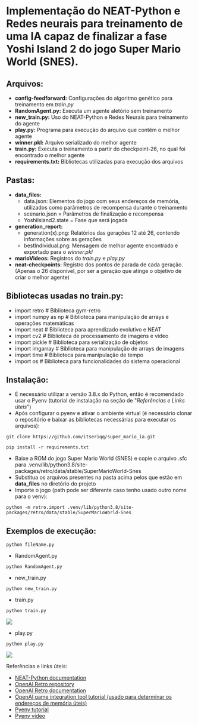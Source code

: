 # Implementação do NEAT-Python e Redes neurais para treinamento de uma IA capaz de finalizar a fase Yoshi Island 2 do jogo Super Mario World (SNES).

## Arquivos:
  - **config-feedforward:** Configurações do algoritmo genético para treinamento em *train.py*
  - **RandomAgent.py:** Executa um agente aletório sem treinamento
  - **new_train.py:** Uso do NEAT-Python e Redes Neurais para treinamento do agente
  - **play.py:** Programa para execução do arquivo que contêm o melhor agente
  - **winner.pkl:** Arquivo serializado do melhor agente
  - **train.py:** Executa o treinamento a partir do checkpoint-26, no qual foi encontrado o melhor agente
  - **requirements.txt:** Bibliotecas utilizadas para execução dos arquivos

## Pastas:
  - **data_files:**
    - data.json: Elementos do jogo com seus endereços de memória, utilizados como parâmetros de recompensa durante o treinamento
    - scenario.json = Parâmetros de finalização e recompensa
    - YoshiIsland2.state = Fase que será jogada
  - **generation_report:**
    - generation(x).png: Relatórios das gerações 12 até 26, contendo informações sobre as gerações
    - bestIndividual.png: Mensagem de melhor agente encontrado e exportado para o *winner.pkl*
  - **marioVideos:** Registros do *train.py* e *play.py*
  - **neat-checkpoints:** Registro dos pontos de parada de cada geração. (Apenas o 26 disponivel, por ser a geração que atinge o objetivo de criar o melhor agente)

## Bibliotecas usadas no train.py:
  - import retro  # Biblioteca gym-retro
  - import numpy as np  # Biblioteca para manipulação de arrays e operações matemáticas
  - import neat  # Biblioteca para aprendizado evolutivo e NEAT
  - import cv2  # Biblioteca de processamento de imagens e vídeo
  - import pickle  # Biblioteca para serialização de objetos
  - import imgarray  # Biblioteca para manipulação de arrays de imagens
  - import time  # Biblioteca para manipulação de tempo
  - import os # Biblioteca para funcionalidades do sistema operacional
    
## Instalação:

  - É necessário utilizar a versão 3.8.x do Python, então é recomendado usar o Pyenv (tutorial de instalação na seção de "*Referências e Links úteis*")
  - Após configurar o pyenv e ativar o ambiente virtual (é necessário clonar o repositório e baixar as bibliotecas necessárias para executar os arquivos):

```
git clone https://github.com/itseriqq/super_mario_ia.git
```

```
pip install -r requirements.txt
```
  - Baixe a ROM do jogo Super Mario World (SNES) e copie o arquivo .sfc para .venv/lib/python3.8/site-packages/retro/data/stable/SuperMarioWorld-Snes
  - Substitua os arquivos presentes na pasta acima pelos que estão em **data_files** no diretório do projeto
  - Importe o jogo (path pode ser diferente caso tenho usado outro nome para o venv):
```
python -m retro.import .venv/lib/python3.8/site-packages/retro/data/stable/SuperMarioWorld-Snes
```

## Exemplos de execução:

```
python fileName.py
```

  - RandomAgent.py
```
python RandomAgent.py
```
  - new_train.py
```
python new_train.py
```
  - train.py
```
python train.py
```
![](marioVideos/marioTrainin4.gif)

  - play.py
```
python play.py
```
![](marioVideos/marioPlayGif.gif)

Referências e links úteis:
  - [NEAT-Python documentation](https://neat-python.readthedocs.io/en/latest/installation.html)
  - [OpenAI Retro repository](https://github.com/openai/retro)
  - [OpenAI Retro documentation](https://retro.readthedocs.io/en/latest/getting_started.html)
  - [OpenAI game integration tool tutorial (usado para determinar os endereços de memória úteis)](https://www.youtube.com/watch?v=lPYWaUAq_dY)
  - [Pyenv tutorial](https://k0nze.dev/posts/install-pyenv-venv-vscode/)
  - [Pyenv vídeo](https://www.youtube.com/watch?v=1Zgo8M9yUtM)
